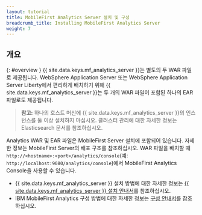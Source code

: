 ```yaml
---
layout: tutorial
title: MobileFirst Analytics Server 설치 및 구성	
breadcrumb_title: Installing MobileFirst Analytics Server
weight: 7
---
```

<!-- NLS_CHARSET=UTF-8 -->
## 개요
{: #overview }
{{ site.data.keys.mf_analytics_server }}는 별도의 두 WAR 파일로 제공됩니다. WebSphere Application Server 또는 WebSphere Application Server Liberty에서 편리하게 배치하기 위해 {{ site.data.keys.mf_analytics_server }}는 두 개의 WAR 파일이 포함된 하나의 EAR 파일로도 제공됩니다.

> **참고:** 하나의 호스트 머신에 {{ site.data.keys.mf_analytics_server }}의 인스턴스를 둘 이상 설치하지 마십시오. 클러스터 관리에 대한 자세한 정보는 Elasticsearch 문서를 참조하십시오.

Analytics WAR 및 EAR 파일은 MobileFirst Server 설치에 포함되어 있습니다. 자세한 정보는 MobileFirst Server의 배포 구조를 참조하십시오. WAR 파일을 배치할 때 `http://<hostname>:<port>/analytics/console`(예: `http://localhost:9080/analytics/console`)에서 MobileFirst Analytics Console을 사용할 수 있습니다.

* {{ site.data.keys.mf_analytics_server }} 설치 방법에 대한 자세한 정보는 [{{ site.data.keys.mf_analytics_server }} 설치 안내서](installation)를 참조하십시오.
* IBM MobileFirst Analytics 구성 방법에 대한 자세한 정보는 [구성 안내서](configuration)를 참조하십시오.
